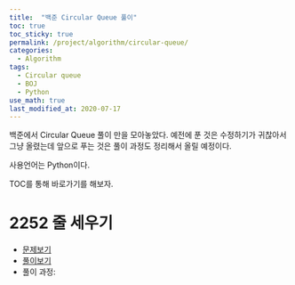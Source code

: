 ```yaml
---
title:  "백준 Circular Queue 풀이"
toc: true
toc_sticky: true
permalink: /project/algorithm/circular-queue/
categories:
  - Algorithm
tags:
  - Circular queue
  - BOJ
  - Python
use_math: true
last_modified_at: 2020-07-17
---
```


백준에서 Circular Queue 풀이 만을 모아놓았다. 예전에 푼 것은 수정하기가 귀찮아서 그냥 올렸는데 앞으로 푸는 것은 풀이 과정도 정리해서 올릴 예정이다. 

사용언어는 Python이다. 

TOC를 통해 바로가기를 해보자.


# 2252 줄 세우기
- [문제보기](https://www.acmicpc.net/problem/2252)   
- [풀이보기](https://github.com/InhyeokYoo/BOJ_Algorithm/blob/master/Circular%20Queue/2252.py)
- 풀이 과정:



